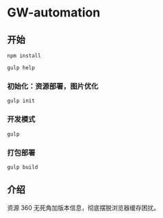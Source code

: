 # GW-automation

## 开始
```
npm install

gulp help
```

### 初始化：资源部署，图片优化
`gulp init`

### 开发模式
`gulp`

### 打包部署
`gulp build`

## 介绍
资源 360 无死角加版本信息，彻底摆脱浏览器缓存困扰。


